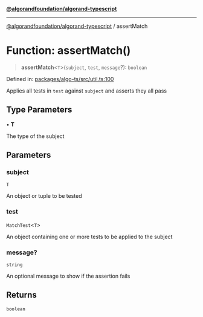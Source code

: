 [**@algorandfoundation/algorand-typescript**](../README.md)

***

[@algorandfoundation/algorand-typescript](../README.md) / assertMatch

# Function: assertMatch()

> **assertMatch**\<`T`\>(`subject`, `test`, `message`?): `boolean`

Defined in: [packages/algo-ts/src/util.ts:100](https://github.com/algorandfoundation/puya-ts/blob/main/packages/algo-ts/src/util.ts#L100)

Applies all tests in `test` against `subject` and asserts they all pass

## Type Parameters

• **T**

The type of the subject

## Parameters

### subject

`T`

An object or tuple to be tested

### test

`MatchTest`\<`T`\>

An object containing one or more tests to be applied to the subject

### message?

`string`

An optional message to show if the assertion fails

## Returns

`boolean`

